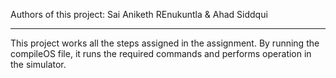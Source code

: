 Authors of this project:
Sai Aniketh REnukuntla & Ahad Siddqui

-------------------------------------------
This project works all the steps assigned in the assignment.
By running the compileOS file, it runs the required commands and performs operation in the simulator.
